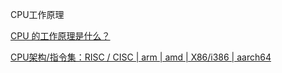 CPU工作原理


[CPU 的工作原理是什么？](https://www.zhihu.com/question/40571490/answer/718942643)

[CPU架构/指令集：RISC / CISC | arm | amd | X86/i386 | aarch64](https://www.cnblogs.com/johnnyzen/p/13224632.html)  



